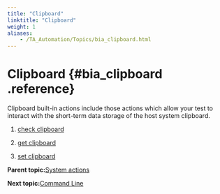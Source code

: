 ```yaml
--- 
title: "Clipboard"
linktitle: "Clipboard"
weight: 1
aliases: 
    - /TA_Automation/Topics/bia_clipboard.html
---
```

# Clipboard {#bia_clipboard .reference}

Clipboard built-in actions include those actions which allow your test to interact with the short-term data storage of the host system clipboard.

1.  [check clipboard](../../TA_Automation/Topics/bia_check_clipboard.html)  

2.  [get clipboard](../../TA_Automation/Topics/bia_get_clipboard.html)  

3.  [set clipboard](../../TA_Automation/Topics/bia_set_clipboard.html)  


**Parent topic:**[System actions](../../TA_Automation/Topics/bia_System.html)

**Next topic:**[Command Line](../../TA_Automation/Topics/bia_Command_line.html)

